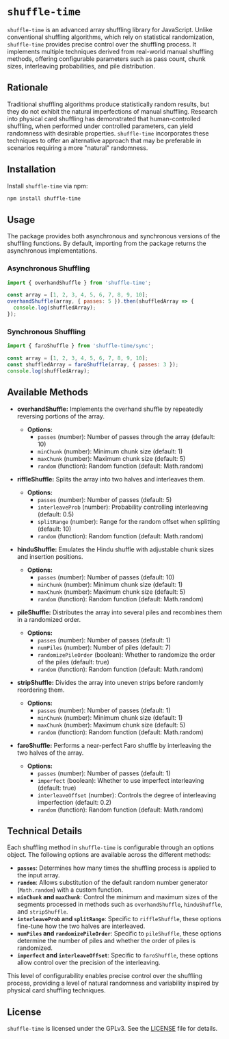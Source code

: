 # `shuffle-time`

`shuffle-time` is an advanced array shuffling library for JavaScript. Unlike conventional shuffling algorithms, which rely on statistical randomization, `shuffle-time` provides precise control over the shuffling process. It implements multiple techniques derived from real-world manual shuffling methods, offering configurable parameters such as pass count, chunk sizes, interleaving probabilities, and pile distribution.

## Rationale

Traditional shuffling algorithms produce statistically random results, but they do not exhibit the natural imperfections of manual shuffling. Research into physical card shuffling has demonstrated that human-controlled shuffling, when performed under controlled parameters, can yield randomness with desirable properties. `shuffle-time` incorporates these techniques to offer an alternative approach that may be preferable in scenarios requiring a more "natural" randomness.

## Installation

Install `shuffle-time` via npm:

```bash
npm install shuffle-time
```

## Usage

The package provides both asynchronous and synchronous versions of the shuffling functions. By default, importing from the package returns the asynchronous implementations.

### Asynchronous Shuffling

```mjs
import { overhandShuffle } from 'shuffle-time';

const array = [1, 2, 3, 4, 5, 6, 7, 8, 9, 10];
overhandShuffle(array, { passes: 5 }).then(shuffledArray => {
  console.log(shuffledArray);
});
```

### Synchronous Shuffling

```mjs
import { faroShuffle } from 'shuffle-time/sync';

const array = [1, 2, 3, 4, 5, 6, 7, 8, 9, 10];
const shuffledArray = faroShuffle(array, { passes: 3 });
console.log(shuffledArray);
```

## Available Methods

- **overhandShuffle:** Implements the overhand shuffle by repeatedly reversing portions of the array.
  - **Options:**
    - `passes` (number): Number of passes through the array (default: 10)
    - `minChunk` (number): Minimum chunk size (default: 1)
    - `maxChunk` (number): Maximum chunk size (default: 5)
    - `random` (function): Random function (default: Math.random)

- **riffleShuffle:** Splits the array into two halves and interleaves them.
  - **Options:**
    - `passes` (number): Number of passes (default: 5)
    - `interleaveProb` (number): Probability controlling interleaving (default: 0.5)
    - `splitRange` (number): Range for the random offset when splitting (default: 10)
    - `random` (function): Random function (default: Math.random)

- **hinduShuffle:** Emulates the Hindu shuffle with adjustable chunk sizes and insertion positions.
  - **Options:**
    - `passes` (number): Number of passes (default: 10)
    - `minChunk` (number): Minimum chunk size (default: 1)
    - `maxChunk` (number): Maximum chunk size (default: 5)
    - `random` (function): Random function (default: Math.random)

- **pileShuffle:** Distributes the array into several piles and recombines them in a randomized order.
  - **Options:**
    - `passes` (number): Number of passes (default: 1)
    - `numPiles` (number): Number of piles (default: 7)
    - `randomizePileOrder` (boolean): Whether to randomize the order of the piles (default: true)
    - `random` (function): Random function (default: Math.random)

- **stripShuffle:** Divides the array into uneven strips before randomly reordering them.
  - **Options:**
    - `passes` (number): Number of passes (default: 1)
    - `minChunk` (number): Minimum chunk size (default: 1)
    - `maxChunk` (number): Maximum chunk size (default: 5)
    - `random` (function): Random function (default: Math.random)

- **faroShuffle:** Performs a near-perfect Faro shuffle by interleaving the two halves of the array.
  - **Options:**
    - `passes` (number): Number of passes (default: 1)
    - `imperfect` (boolean): Whether to use imperfect interleaving (default: true)
    - `interleaveOffset` (number): Controls the degree of interleaving imperfection (default: 0.2)
    - `random` (function): Random function (default: Math.random)

## Technical Details

Each shuffling method in `shuffle-time` is configurable through an options object. The following options are available across the different methods:

- **`passes`**: Determines how many times the shuffling process is applied to the input array.
- **`random`**: Allows substitution of the default random number generator (`Math.random`) with a custom function.
- **`minChunk` and `maxChunk`**: Control the minimum and maximum sizes of the segments processed in methods such as `overhandShuffle`, `hinduShuffle`, and `stripShuffle`.
- **`interleaveProb` and `splitRange`**: Specific to `riffleShuffle`, these options fine-tune how the two halves are interleaved.
- **`numPiles` and `randomizePileOrder`**: Specific to `pileShuffle`, these options determine the number of piles and whether the order of piles is randomized.
- **`imperfect` and `interleaveOffset`**: Specific to `faroShuffle`, these options allow control over the precision of the interleaving.

This level of configurability enables precise control over the shuffling process, providing a level of natural randomness and variability inspired by physical card shuffling techniques.

## License

`shuffle-time` is licensed under the GPLv3. See the [LICENSE](./LICENSE) file for details.
